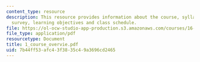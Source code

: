 ```yaml
---
content_type: resource
description: This resource provides information about the course, syllabus, logistics,
  survey, learning objectives and class schedule.
file: https://ol-ocw-studio-app-production.s3.amazonaws.com/courses/16-852j-integrating-the-lean-enterprise-fall-2005/7b44ff53afc43f3835c49a3696cd2465_1_course_overvie.pdf
file_type: application/pdf
resourcetype: Document
title: 1_course_overvie.pdf
uid: 7b44ff53-afc4-3f38-35c4-9a3696cd2465
---
```

